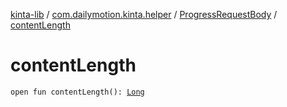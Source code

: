 [kinta-lib](../../index.md) / [com.dailymotion.kinta.helper](../index.md) / [ProgressRequestBody](index.md) / [contentLength](./content-length.md)

# contentLength

`open fun contentLength(): `[`Long`](https://kotlinlang.org/api/latest/jvm/stdlib/kotlin/-long/index.html)
